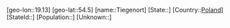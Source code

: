 ﻿---
location: [54.5,19.13]
type: City
tags:
- geo/City


SpocWebEntityId: 34865
isDeleted: false
confidential: public

---
[geo-lon::19.13]
[geo-lat::54.5]
[name::Tiegenort]
[State::]
[Country::[Poland](geo/Continent/Europe/Poland.md)]
[StateId::]
[Population::]
[Unknown::]

